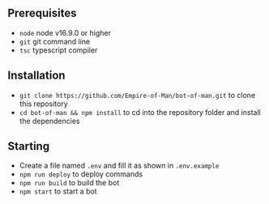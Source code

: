 ## Prerequisites

- `node` node v16.9.0 or higher
- `git` git command line
- `tsc` typescript compiler

## Installation

- `git clone https://github.com/Empire-of-Man/bot-of-man.git` to clone this repository
- `cd bot-of-man && npm install` to cd into the repository folder and install the dependencies

## Starting

- Create a file named `.env` and fill it as shown in `.env.example`
- `npm run deploy` to deploy commands
- `npm run build` to build the bot
- `npm start` to start a bot
